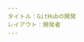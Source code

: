 ```yaml
---
タイトル：GitHubの開発
レイアウト：開発者
---
```

<!---- test test >
<div class="feature dev-program">
<div class="wrapper">
<h1> これは、設計、構築、および優れたソフトウェアを出荷するためにコミュニティを取ります。 </h1>
<p class="intro"> GitHubのと統合アプリケーションを構築しますか？私たちのデベロッパプログラムに登録！可能性は無限大です、あなたは名声をお楽しみください。 </p>
<a href="https://github.com/developer/register" class="button"> 今すぐ登録 </a>
<img src="/assets/images/header-animation.gif" alt="GitHub Universe" class="earth" width="450" height="375">
<img src="/assets/images/header-animation-short-loop.gif" alt="GitHub Universe" class="earth earth-short-loop" width="450" height="375">
</div>
</div>

<div class="full-width-divider">
<ul class="wrapper highlights">
<li class="highlight-module">
<a href="/changes/"><span class="mega-octicon octicon-broadcast"></span></a>
<h2> 最新動向をキャッチ <a href="/changes/"> </a> </h2>
<p> APIの変更について知っていると彼らが起動する前に新機能を試すにしています </p>
</li>
<li class="highlight-module">
<a href="/v3/"><span class="mega-octicon octicon-light-bulb"></span></a>
<h2> かゆみをスクラッチ <a href="/v3/"> </a> </h2>
<p> シームレスにあなたが毎日コードをプッシュする場所と統合する独自のツールを構築します。 </p>
</li>
<li class="highlight-module">
<a href="http://github.com/contact?form[subject]=Development+licenses"><span class="mega-octicon octicon-mark-github"></span></a>
<h2> 企業を取ります <a href="http://github.com/contact?form[subject]=Development+licenses"> </a> </h2>
<p> GitHubのエンタープライズに対するあなたのアプリケーションを構築し、テストするために、開発者ライセンスを取得します。 </p>
</li>
</ul>
</div>

<div class="wrapper clearfix">
<div class="program-info-column">
<span class="mega-octicon octicon-zap"></span>
<h2> GitHubのと連携統合をお持ちですか？ </h2>
<p> 驚くばかり！私たちは、あなたがプログラムの一部である持っているのが大好きです。ここでは、言葉を広めることができます方法は次のとおりです。 </p>
<ul>
<li> 私たちはあなたの統合について教えてください <a href="https://github.com/contact?form[subject]=New+GitHub+Integration"> </a> </li>
<li> お使いの製品がGitHubのに動作することを識別するためにOctocatやGitHubのロゴを使用します <a href="https://github.com/logos"> </a> </li>
<li> あなたの統合についてあなたのウェブサイト上で動画やブログを投稿 </li>
</ul>
</div>

<div class="program-info-column">
<span class="mega-octicon octicon-organization"></span>
<h2> GitHubのデベロッパプログラムに参加。 </h2>
<p> 会員が持っている個々の開発者や企業に開放されています： </p>
<ul>
<li> 支払わGitHub.comの個人や組織の計画 <a href="https://github.com/pricing"> </a> </li>
<li> GitHubのAPIを使用して生産または開発中の統合 </li>
<li> GitHubのユーザーがサポートにご連絡できるメールアドレス </li>
</ul>
</div>
</div>
す方法は次のとおりです。 </p>
<ul>
<li> 私たちはあなたの統合について教えてください <a href="https://github.com/contact?form[subject]=New+GitHub+Integration"> </a> </li>
<li> お使いの製品がGitHubのに動作することを識別するためにOctocatやGitHubのロゴを使用します <a href="https://github.com/logos"> </a> </li>
<li> あなたの統合についてあなたのウェブサイト上で動画やブログを投稿 </li>
</ul>
</div>

<div class="program-info-column">
<span class="mega-octicon octicon-organization"></span>
<h2> GitHubのデベロッパプログラムに参加。 </h2>
<p> 会員が持っている個々の開発者や企業に開放されています： </p>
<ul>
<li> 支